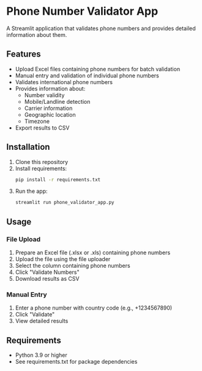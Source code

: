# Phone Number Validator App

A Streamlit application that validates phone numbers and provides detailed information about them.

## Features

- Upload Excel files containing phone numbers for batch validation
- Manual entry and validation of individual phone numbers
- Validates international phone numbers
- Provides information about:
  - Number validity
  - Mobile/Landline detection
  - Carrier information
  - Geographic location
  - Timezone
- Export results to CSV

## Installation

1. Clone this repository
2. Install requirements:
   ```bash
   pip install -r requirements.txt
   ```
3. Run the app:
   ```bash
   streamlit run phone_validator_app.py
   ```

## Usage

### File Upload
1. Prepare an Excel file (.xlsx or .xls) containing phone numbers
2. Upload the file using the file uploader
3. Select the column containing phone numbers
4. Click "Validate Numbers"
5. Download results as CSV

### Manual Entry
1. Enter a phone number with country code (e.g., +1234567890)
2. Click "Validate"
3. View detailed results

## Requirements
- Python 3.9 or higher
- See requirements.txt for package dependencies
